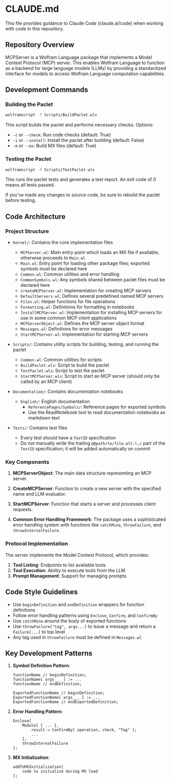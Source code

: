 # CLAUDE.md

This file provides guidance to Claude Code (claude.ai/code) when working with code in this repository.

## Repository Overview

MCPServer is a Wolfram Language package that implements a Model Context Protocol (MCP) server. This enables Wolfram Language to function as a backend for large language models (LLMs) by providing a standardized interface for models to access Wolfram Language computation capabilities.

## Development Commands

### Building the Paclet

```bash
wolframscript -f Scripts/BuildPaclet.wls
```

This script builds the paclet and performs necessary checks. Options:
- `-c` or `--check`: Run code checks (default: True)
- `-i` or `--install`: Install the paclet after building (default: False)
- `-m` or `--mx`: Build MX files (default: True)

### Testing the Paclet

```bash
wolframscript -f Scripts/TestPaclet.wls
```

This runs the paclet tests and generates a test report. An exit code of 0 means all tests passed.

If you've made any changes to source code, be sure to rebuild the paclet before testing.

## Code Architecture

### Project Structure

- `Kernel/`: Contains the core implementation files
  - `MCPServer.wl`: Main entry point which loads an MX file if available, otherwise proceeds to `Main.wl`
  - `Main.wl`: Entry point for loading other package files; exported symbols must be declared here
  - `Common.wl`: Common utilities and error handling
  - `CommonSymbols.wl`: Any symbols shared between paclet files must be declared here
  - `CreateMCPServer.wl`: Implementation for creating MCP servers
  - `DefaultServers.wl`: Defines several predefined named MCP servers
  - `Files.wl`: Helper functions for file operations
  - `Formatting.wl`: Definitions for formatting in notebooks
  - `InstallMCPServer.wl`: Implementation for installing MCP servers for use in some common MCP client applications
  - `MCPServerObject.wl`: Defines the MCP server object format
  - `Messages.wl`: Definitions for error messages
  - `StartMCPServer.wl`: Implementation for starting MCP servers

- `Scripts/`: Contains utility scripts for building, testing, and running the paclet
  - `Common.wl`: Common utilities for scripts
  - `BuildPaclet.wls`: Script to build the paclet
  - `TestPaclet.wls`: Script to test the paclet
  - `StartMCPServer.wls`: Script to start an MCP server (should only be called by an MCP client)

- `Documentation/`: Contains documentation notebooks
  - `English/`: English documentation
    - `ReferencePages/Symbols/`: Reference pages for exported symbols
    - Use the ReadNotebook tool to read documentation notebooks as markdown text

- `Tests/`: Contains test files
  - Every test should have a `TestID` specification
  - Do not manually write the trailing `@@path/to/file.wlt:l,c` part of the `TestID` specification; it will be added automatically on commit

### Key Components

1. **MCPServerObject**: The main data structure representing an MCP server.

2. **CreateMCPServer**: Function to create a new server with the specified name and LLM evaluator.

3. **StartMCPServer**: Function that starts a server and processes client requests.

4. **Common Error Handling Framework**: The package uses a sophisticated error handling system with functions like `catchMine`, `throwFailure`, and `throwInternalFailure`.

### Protocol Implementation

The server implements the Model Context Protocol, which provides:

1. **Tool Listing**: Endpoints to list available tools
2. **Tool Execution**: Ability to execute tools from the LLM
3. **Prompt Management**: Support for managing prompts

## Code Style Guidelines

- Use `beginDefinition` and `endDefinition` wrappers for function definitions
- Follow error handling patterns using `Enclose`, `Confirm`, and `ConfirmBy`
- Use `catchMine` around the body of exported functions
- Use `throwFailure["tag", args...]` to issue a message and return a `Failure[...]` to top level
- Any tag used in `throwFailure` must be defined in `Messages.wl`

## Key Development Patterns

1. **Symbol Definition Pattern**:
    ```wolfram
    functionName // beginDefinition;
    functionName[ args___ ] := ...
    functionName // endDefinition;
    ```

    ```wolfram
    ExportedFunctionName // beginDefinition;
    ExportedFunctionName[ args___ ] := ...
    ExportedFunctionName // endExportedDefinition;
    ```

2. **Error Handling Pattern**:
    ```wolfram
    Enclose[
        Module[ { ... },
            result = ConfirmBy[ operation, check, "Tag" ];
            ...
        ],
        throwInternalFailure
    ];
    ```

3. **MX Initialization**:
    ```wolfram
    addToMXInitialization[
        code to initialize during MX load
    ];
    ```